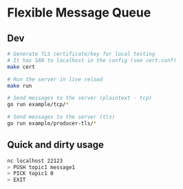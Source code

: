 # Flexible Message Queue

## Dev

```sh
# Generate TLS certificate/key for local testing
# It has SAN to localhost in the config (see cert.conf)
make cert

# Run the server in live reload
make run

# Send messages to the server (plaintext - tcp)
go run example/tcp/*

# Send messages to the server (tls)
go run example/producer-tls/*
```

## Quick and dirty usage

```sh
nc localhost 22123
> PUSH topic1 message1
> PICK topic1 0
> EXIT
```
